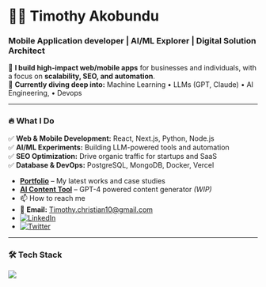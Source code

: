 # 👨‍💻 Timothy Akobundu  
### **Mobile Application developer | AI/ML Explorer | Digital Solution Architect**  

🚀 **I build high-impact web/mobile apps** for businesses and individuals, with a focus on **scalability, SEO, and automation**.  
🌱 **Currently diving deep into:** Machine Learning • LLMs (GPT, Claude) • AI Engineering, • Devops

---

### 🔥 **What I Do**  
✅ **Web & Mobile Development:** React, Next.js, Python, Node.js  
✅ **AI/ML Experiments:** Building LLM-powered tools and automation  
✅ **SEO Optimization:** Drive organic traffic for startups and SaaS  
✅ **Database & DevOps:** PostgreSQL, MongoDB, Docker, Vercel 
- **[Portfolio](https://techietim.netlify.app/)** – My latest works and case studies  
- **[AI Content Tool](https://github.com/timothy2462/ai-content-tool)** – GPT-4 powered content generator *(WIP)*
- 📫 How to reach me 
- 📧 **Email:** [Timothy.christian10@gmail.com](mailto:Timothy.christian10@gmail.com)
- [![LinkedIn](https://img.shields.io/badge/LinkedIn-0077B5?style=for-the-badge&logo=linkedin&logoColor=white)](https://www.linkedin.com/in/timothy-akobundu-73b1b3241/)
- [![Twitter](https://img.shields.io/badge/Twitter-1DA1F2?style=for-the-badge&logo=twitter&logoColor=white)](https://x.com/Timostickz04)  




---

### 🛠️ **Tech Stack**  
![](https://skillicons.dev/icons?i=react,nextjs,js,ts,python,tailwind,nodejs,express,graphql,mongodb,postgres,supabase,prisma,git,docker,githubactions,figma,linux)
